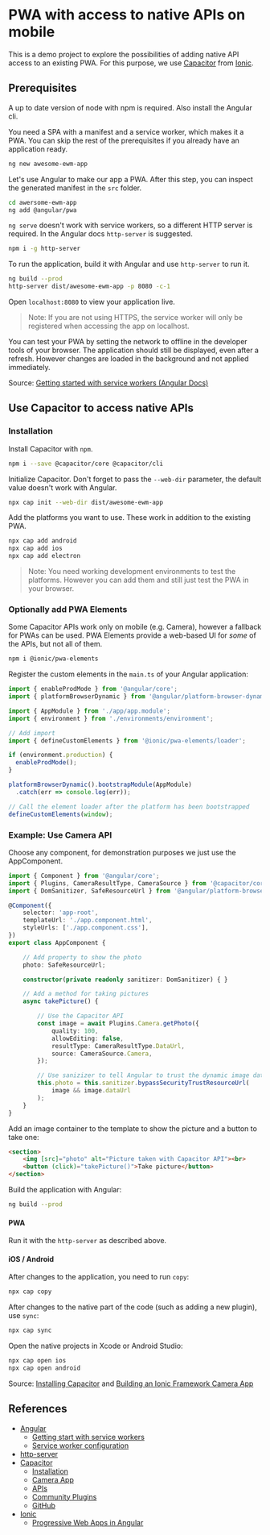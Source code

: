 # PWA with access to native APIs on mobile

This is a demo project to explore the possibilities of adding native API access to an existing PWA. For this purpose, we use [Capacitor](https://capacitor.ionicframework.com/) from [Ionic](https://ionicframework.com/).

## Prerequisites

A up to date version of node with npm is required. Also install the Angular cli.

You need a SPA with a manifest and a service worker, which makes it a PWA. You can skip the rest of the prerequisites if you already have an application ready.

```bash
ng new awesome-ewm-app
```

Let's use Angular to make our app a PWA. After this step, you can inspect the generated manifest in the `src` folder.

```bash
cd awersome-ewm-app
ng add @angular/pwa
```

`ng serve` doesn't work with service workers, so a different HTTP server is required. In the Angular docs `http-server` is suggested.

```bash
npm i -g http-server
```

To run the application, build it with Angular and use `http-server` to run it.

```bash
ng build --prod
http-server dist/awesome-ewm-app -p 8080 -c-1
```

Open `localhost:8080` to view your application live.

> Note: If you are not using HTTPS, the service worker will only be registered when accessing the app on localhost.

You can test your PWA by setting the network to offline in the developer tools of your browser. The application should still be displayed, even after a refresh. However changes are loaded in the background and not applied immediately.

Source: [Getting started with service workers (Angular Docs)](https://angular.io/guide/service-worker-getting-started)

## Use Capacitor to access native APIs

### Installation

Install Capacitor with `npm`.

```bash
npm i --save @capacitor/core @capacitor/cli
```

Initialize Capacitor. Don't forget to pass the `--web-dir` parameter, the default value doesn't work with Angular.

```bash
npx cap init --web-dir dist/awesome-ewm-app
```

Add the platforms you want to use. These work in addition to the existing PWA.

```bash
npx cap add android
npx cap add ios
npx cap add electron
```

> Note: You need working development environments to test the platforms. However you can add them and still just test the PWA in your browser.

### Optionally add PWA Elements

Some Capacitor APIs work only on mobile (e.g. Camera), however a fallback for PWAs can be used. PWA Elements provide a web-based UI for *some* of the APIs, but not all of them.

```bash
npm i @ionic/pwa-elements
```

Register the custom elements in the `main.ts` of your Angular application:

```typescript
import { enableProdMode } from '@angular/core';
import { platformBrowserDynamic } from '@angular/platform-browser-dynamic';

import { AppModule } from './app/app.module';
import { environment } from './environments/environment';

// Add import
import { defineCustomElements } from '@ionic/pwa-elements/loader';

if (environment.production) {
  enableProdMode();
}

platformBrowserDynamic().bootstrapModule(AppModule)
  .catch(err => console.log(err));

// Call the element loader after the platform has been bootstrapped
defineCustomElements(window);
```

### Example: Use Camera API

Choose any component, for demonstration purposes we just use the AppComponent.

```typescript
import { Component } from '@angular/core';
import { Plugins, CameraResultType, CameraSource } from '@capacitor/core';
import { DomSanitizer, SafeResourceUrl } from '@angular/platform-browser';

@Component({
    selector: 'app-root',
    templateUrl: './app.component.html',
    styleUrls: ['./app.component.css'],
})
export class AppComponent {

    // Add property to show the photo
    photo: SafeResourceUrl;

    constructor(private readonly sanitizer: DomSanitizer) { }

    // Add a method for taking pictures
    async takePicture() {

        // Use the Capacitor API
        const image = await Plugins.Camera.getPhoto({
            quality: 100,
            allowEditing: false,
            resultType: CameraResultType.DataUrl,
            source: CameraSource.Camera,
        });

        // Use sanizizer to tell Angular to trust the dynamic image data
        this.photo = this.sanitizer.bypassSecurityTrustResourceUrl(
            image && image.dataUrl
        );
    }
}

```

Add an image container to the template to show the picture and a button to take one:

```html
<section>
    <img [src]="photo" alt="Picture taken with Capacitor API"><br>
    <button (click)="takePicture()">Take picture</button>
</section>
```

Build the application with Angular:

```bash
ng build --prod
```

#### PWA

Run it with the `http-server` as described above.

#### iOS / Android

After changes to the application, you need to run `copy`:

```bash
npx cap copy
```

After changes to the native part of the code (such as adding a new plugin), use `sync`:

```bash
npx cap sync
```

Open the native projects in Xcode or Android Studio:

```bash
npx cap open ios
npx cap open android
```

Source: [Installing Capacitor](https://capacitor.ionicframework.com/docs/getting-started) and [Building an Ionic Framework Camera App](https://capacitor.ionicframework.com/docs/guides/ionic-framework-app)

## References

- [Angular](https://angular.io/)
  - [Getting start with service workers](https://angular.io/guide/service-worker-getting-started)
  - [Service worker configuration](https://angular.io/guide/service-worker-config)
- [http-server](https://www.npmjs.com/package/http-server)
- [Capacitor](https://capacitor.ionicframework.com/)
  - [Installation](https://capacitor.ionicframework.com/docs/getting-started)
  - [Camera App](https://capacitor.ionicframework.com/docs/guides/ionic-framework-app)
  - [APIs](https://capacitor.ionicframework.com/docs/apis)
  - [Community Plugins](https://capacitor.ionicframework.com/docs/community/plugins/)
  - [GitHub](https://github.com/ionic-team/capacitor)
- [Ionic](https://ionicframework.com/)
  - [Progressive Web Apps in Angular](https://ionicframework.com/docs/angular/pwa)

